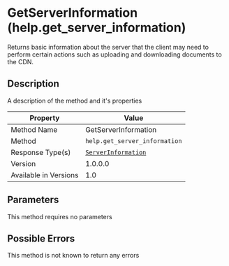 # GetServerInformation (help.get_server_information)

Returns basic information about the server that the client may need to
perform certain actions such as uploading and downloading documents
to the CDN.

## Description

A description of the method and it's properties

| Property              | Value                                                     |
|-----------------------|-----------------------------------------------------------|
| Method Name           | GetServerInformation                                      |
| Method                | `help.get_server_information`                             |
| Response Type(s)      | [`ServerInformation`](../../Objects/ServerInformation.md) |
| Version               | 1.0.0.0                                                   |
| Available in Versions | 1.0                                                       |


## Parameters

This method requires no parameters


## Possible Errors

This method is not known to return any errors
